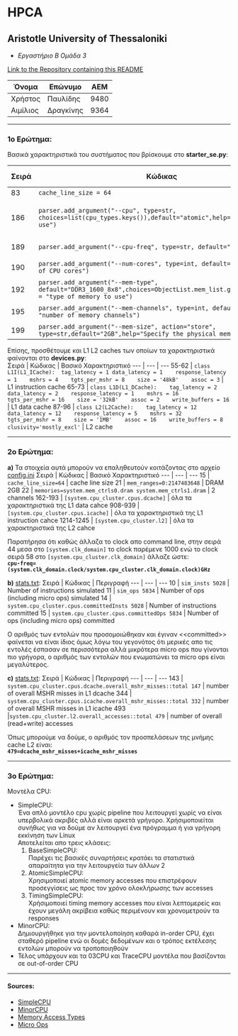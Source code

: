 # HPCA
## Aristotle University of Thessaloniki 
- *Εργαστήριο Β Ομάδα 3*

[Link to the Repository containing this README](https://github.com/pavlidic/HPCA/)

Όνομα | Επώνυμο | ΑΕΜ
--- | --- | ---
Χρήστος | Παυλίδης | 9480
Αιμίλιος | Δραγκίνης | 9364

---

### 1ο Ερώτημα:
Βασικά χαρακτηριστικά του συστήματος που βρίσκουμε στο **starter_se.py**:  

Σειρά | Κώδικας | Βασικό Χαρακτηριστικό
--- | --- | ---
83 | `cache_line_size = 64` | cache line size
186 | `parser.add_argument("--cpu", type=str, choices=list(cpu_types.keys()),default="atomic",help="CPU model to use")` | τύπος CPU (τον δίνουμε εμείς απο command line)
189 | `parser.add_argument("--cpu-freq", type=str, default="4GHz")` | συχνότητα λειτουργίας
190 | `parser.add_argument("--num-cores", type=int, default=1,help="Number of CPU cores")` | αριθμός πυρήνων
192 | `parser.add_argument("--mem-type", default="DDR3_1600_8x8",choices=ObjectList.mem_list.get_names(),help = "type of memory to use")` | τύπος μνήμης DRAM
195 | `parser.add_argument("--mem-channels", type=int, default=2,help = "number of memory channels")` | αριθμός καναλιών
199 | `parser.add_argument("--mem-size", action="store", type=str,default="2GB",help="Specify the physical memory size")` | μέγεθος μνήμης

Επίσης, προσθέτουμε και L1 L2 caches των οποίων τα χαρακτηριστικά φαίνονται στο **devices.py**:  
Σειρά | Κώδικας | Βασικό Χαρακτηριστικό
--- | --- | ---
55-62 | `class L1I(L1_ICache):  tag_latency = 1 data_latency = 1    response_latency = 1    mshrs = 4    tgts_per_mshr = 8    size = '48kB'    assoc = 3` | L1 instruction cache
65-73 | `class L1D(L1_DCache):    tag_latency = 2    data_latency = 2    response_latency = 1    mshrs = 16    tgts_per_mshr = 16    size = '32kB'    assoc = 2    write_buffers = 16` | L1 data cache
87-96 | `class L2(L2Cache):    tag_latency = 12    data_latency = 12    response_latency = 5    mshrs = 32    tgts_per_mshr = 8    size = '1MB'    assoc = 16    write_buffers = 8    clusivity='mostly_excl'` | L2 cache

---
### 2ο Ερώτημα:
**a)** Τα στοιχεία αυτά μπορούν να επαληθευτούν κοιτάζοντας στο αρχείο [config.ini](simple_se/config.ini)
Σειρά | Κώδικας | Βασικό Χαρακτηριστικό
--- | --- | ---
15 | `cache_line_size=64` | cache line size
21 | `mem_ranges=0:2147483648` | DRAM 2GB
22 | `memories=system.mem_ctrls0.dram system.mem_ctrls1.dram` | 2 channels
162-193 | `[system.cpu_cluster.cpus.dcache]` | όλα τα χαρακτηριστικά της L1 data cahce
908-939 | `[system.cpu_cluster.cpus.icache]` | όλα τα χαρακτηριστικά της L1 instruction cahce
1214-1245 | `[system.cpu_cluster.l2]` | όλα τα χαρακτηριστικά της L2 cahce

Παρατήρησα ότι καθώς άλλαζα το clock απο command line, στην σειρά 44 μεσα στο `[system.clk_domain]` το clock παρέμενε 1000 ενώ το clock σειρά 58 στο `[system.cpu_cluster.clk_domain]` άλλαζε ώστε:  
**`cpu-freq=(system.clk_domain.clock/system.cpu_cluster.clk_domain.clock)GHz`** 

**b)** [stats.txt](simple_se/stats.txt):
Σειρά | Κώδικας | Περιγραφή
--- | --- | ---
10 | `sim_insts 5028` | Number of instructions simulated
11 | `sim_ops 5834` | Number of ops (including micro ops) simulated
14 | `system.cpu_cluster.cpus.committedInsts 5028` | Number of instructions committed
15 | `system.cpu_cluster.cpus.committedOps 5834` | Number of ops (including micro ops) committed  

Ο αριθμός των εντολών που προσομοιώθηκαν και έγιναν \<\<committed\>\> φαίνεται να είναι ίδιος όμως λόγω του γεγονότος ότι μερικές απο τις εντολές έσπασαν σε περισσότερα αλλά μικρότερα micro ops που γίνονται πιο γρήγορα, ο αριθμός των εντολών που ενωματώνει τα micro ops είναι μεγαλύτερος.

**c)** [stats.txt](simple_se/stats.txt):
Σειρά | Κώδικας | Περιγραφή
--- | --- | ---
143 | `system.cpu_cluster.cpus.dcache.overall_mshr_misses::total 147` | number of overall MSHR misses in L1 dcache
344 | `system.cpu_cluster.cpus.icache.overall_mshr_misses::total 332` | number of overall MSHR misses in L1 icache
493 |`system.cpu_cluster.l2.overall_accesses::total 479` | number of overall (read+write) accesses  

Όπως μπορούμε να δούμε, ο αριθμός τον προσπελάσεων της μνήμης cache L2 είναι:   
**`479=dcache_mshr_misses+icache_mshr_misses`**    

---
### 3ο Ερώτημα:
Μοντέλα CPU:
- SimpleCPU:  
Ένα απλό μοντέλο cpu χωρίς pipeline που λειτουργεί χωρίς να είναι υπερβολικά ακριβές αλλά είναι αρκετά γρήγορο. Χρήσιμοποιείται συνήθως για να δούμε αν λειτουργεί ένα πρόγραμμα ή για γρήγορη εκκίνηση των Linux  
Αποτελείται απο τρεις κλάσεις:
  1. BaseSimpleCPU:  
  Παρέχει τις βασικές συναρτήσεις κρατάει τα στατιστικά απαραίτητα για την λειτουργεία των άλλων 2
  2. AtomicSimpleCPU:  
  Χρησιμοποιεί atomic memory accesses που επιστρέφουν προσεγγίσεις ως προς τον χρόνο ολοκλήρωσης των accesses
  3. TimingSimpleCPU:  
  Χρήσιμοποιεί timing memory accesses που είναι λεπτομερείς και έχουν μεγάλη ακρίβεια καθώς περιμένουν και χρονομετρούν τα responses
- MinorCPU:  
Δημιουργήθηκε για την μοντελοποίηση καθαρά in-order CPU, έχει σταθερό pipeline ενώ οι δομές δεδομένων και ο τρόπος εκτέλεσης εντολών μπορούν να τροποποιηθούν
- Τέλος υπάρχουν και τα 03CPU και TraceCPU μοντέλα που βασίζονται σε out-of-order CPU

---
#### Sources:
- [SimpleCPU](https://www.gem5.org/documentation/general_docs/cpu_models/SimpleCPU)
- [MinorCPU](https://www.gem5.org/documentation/general_docs/cpu_models/minor_cpu)
- [Memory Access Types](https://www.gem5.org/documentation/general_docs/memory_system/index.html#access-types)
- [Micro Ops](https://en.wikipedia.org/wiki/Micro-operation)
